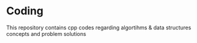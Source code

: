 # Coding
This repository contains cpp codes regarding algortihms & data structures concepts and problem solutions

